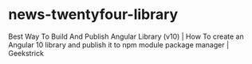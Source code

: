 # news-twentyfour-library
Best Way To Build And Publish Angular Library (v10) | How To create an Angular 10 library and publish it to npm module package manager | Geekstrick
